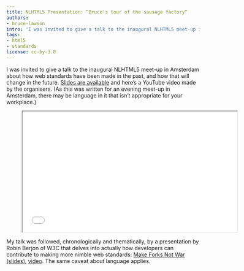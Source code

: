 ```yaml
---
title: NLHTML5 Presentation: “Bruce’s tour of the sausage factory”
authors:
- bruce-lawson
intro: 'I was invited to give a talk to the inaugural NLHTML5 meet-up in Amsterdam about how web standards have been made in the past, and how that will change in the future.'
tags:
- html5
- standards
license: cc-by-3.0
---
```


I was invited to give a talk to the inaugural NLHTML5 meet-up in Amsterdam about how web standards have been made in the past, and how that will change in the future. [Slides are available](https://brucelawson.github.io/talks/2015/NLHTML5/) and here’s a YouTube video made by the organisers. (As this was written for an evening meet-up in Amsterdam, there may be language in it that isn’t appropriate for your workplace.)

<figure class="figure">
	<iframe class="figure__media" width="560" height="315" src="//www.youtube.com/embed/nXAzctXGEeg" allowfullscreen></iframe>
</figure>

My talk was followed, chronologically and thematically, by a presentation by Robin Berjon of W3C that delves into actually how developers can contribute to making more nimble web standards: [Make Forks Not War (slides)](http://berjon.com/presentations/20150115-nlhtml5/#/), [video](http://youtu.be/KpCaWhvlnnQ). The same caveat about language applies.